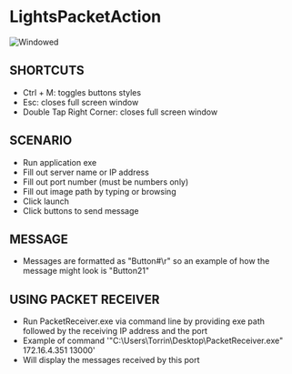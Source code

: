 # LightsPacketAction
![Windowed](https://user-images.githubusercontent.com/43557445/75826974-a856b400-5d76-11ea-8732-e63ef70b6077.PNG)

## SHORTCUTS
- Ctrl + M: toggles buttons styles
- Esc: closes full screen window
- Double Tap Right Corner: closes full screen window

## SCENARIO
- Run application exe
- Fill out server name or IP address
- Fill out port number (must be numbers only)
- Fill out image path by typing or browsing
- Click launch 
- Click buttons to send message

## MESSAGE
- Messages are formatted as "Button#\r" so an example of how the message might look is "Button21"

## USING PACKET RECEIVER
- Run PacketReceiver.exe via command line by providing exe path followed by the receiving IP address and the port
- Example of command '"C:\Users\Torrin\Desktop\PacketReceiver.exe" 172.16.4.351 13000'
- Will display the messages received by this port
